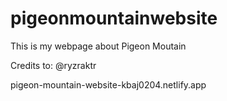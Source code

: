 # pigeonmountainwebsite
This is my webpage about Pigeon Moutain



       
Credits to:
@ryzraktr

    
pigeon-mountain-website-kbaj0204.netlify.app
